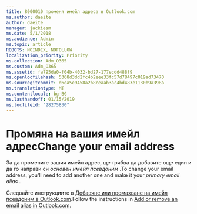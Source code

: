 ```yaml
---
title: 8000010 променя имейл адреса в Outlook.com
ms.author: daeite
author: daeite
manager: jackiesm
ms.date: 5/1/2018
ms.audience: Admin
ms.topic: article
ROBOTS: NOINDEX, NOFOLLOW
localization_priority: Priority
ms.collection: Adm_O365
ms.custom: Adm_O365
ms.assetid: fa795da0-f04b-4032-bd27-177ecdd488f9
ms.openlocfilehash: 5368d3dd2fc4b2eee33fc57d78497c019ad73470
ms.sourcegitcommit: d6ea5e9458a2b8ceaab3ac4bd483e1130b9a398a
ms.translationtype: MT
ms.contentlocale: bg-BG
ms.lasthandoff: 01/15/2019
ms.locfileid: "28275830"
---
```

# <a name="change-your-email-address"></a><span data-ttu-id="c488c-102">Промяна на вашия имейл адрес</span><span class="sxs-lookup"><span data-stu-id="c488c-102">Change your email address</span></span>

<span data-ttu-id="c488c-103">За да промените вашия имейл адрес, ще трябва да добавите още един и да го направи си *основен имейл псевдоним* .</span><span class="sxs-lookup"><span data-stu-id="c488c-103">To change your email address, you'll need to add another one and make it your  *primary email alias*  .</span></span> 
  
<span data-ttu-id="c488c-104">Следвайте инструкциите в [Добавяне или премахване на имейл псевдоним в Outlook.com](https://go.microsoft.com/fwlink/p/?linkid=873115).</span><span class="sxs-lookup"><span data-stu-id="c488c-104">Follow the instructions in [Add or remove an email alias in Outlook.com](https://go.microsoft.com/fwlink/p/?linkid=873115).</span></span>
  

